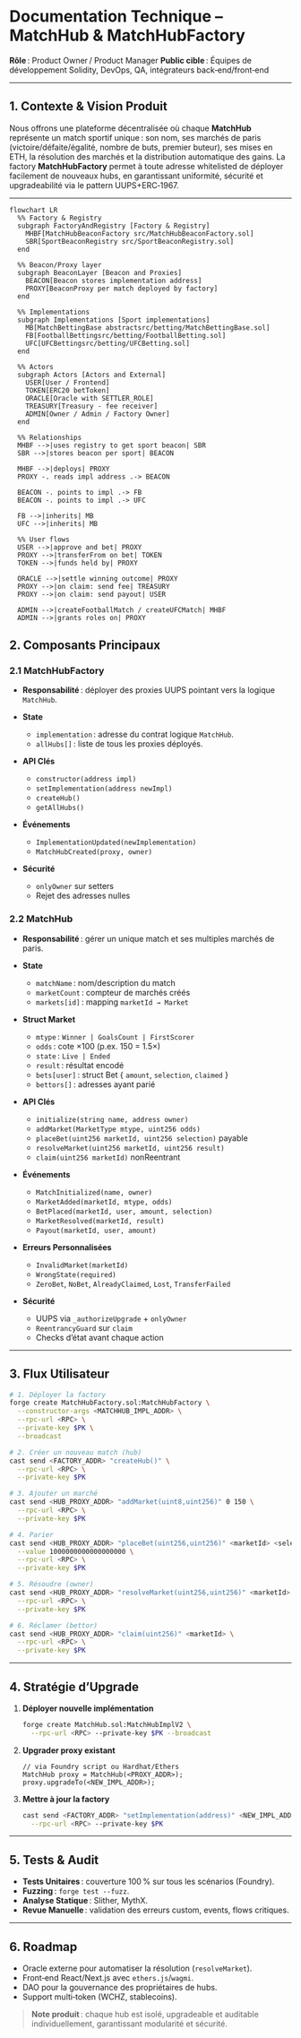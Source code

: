 # Documentation Technique – MatchHub & MatchHubFactory

**Rôle** : Product Owner / Product Manager
**Public cible** : Équipes de développement Solidity, DevOps, QA, intégrateurs back‑end/front‑end

---

## 1. Contexte & Vision Produit

Nous offrons une plateforme décentralisée où chaque **MatchHub** représente un match sportif unique : son nom, ses marchés de paris (victoire/défaite/égalité, nombre de buts, premier buteur), ses mises en ETH, la résolution des marchés et la distribution automatique des gains.
La factory **MatchHubFactory** permet à toute adresse whitelisted de déployer facilement de nouveaux hubs, en garantissant uniformité, sécurité et upgradeabilité via le pattern UUPS+ERC‑1967.

---

```mermaid
flowchart LR
  %% Factory & Registry
  subgraph FactoryAndRegistry [Factory & Registry]
    MHBF[MatchHubBeaconFactory src/MatchHubBeaconFactory.sol]
    SBR[SportBeaconRegistry src/SportBeaconRegistry.sol]
  end

  %% Beacon/Proxy layer
  subgraph BeaconLayer [Beacon and Proxies]
    BEACON[Beacon stores implementation address]
    PROXY[BeaconProxy per match deployed by factory]
  end

  %% Implementations
  subgraph Implementations [Sport implementations]
    MB[MatchBettingBase abstractsrc/betting/MatchBettingBase.sol]
    FB[FootballBettingsrc/betting/FootballBetting.sol]
    UFC[UFCBettingsrc/betting/UFCBetting.sol]
  end

  %% Actors
  subgraph Actors [Actors and External]
    USER[User / Frontend]
    TOKEN[ERC20 betToken]
    ORACLE[Oracle with SETTLER_ROLE]
    TREASURY[Treasury - fee receiver]
    ADMIN[Owner / Admin / Factory Owner]
  end

  %% Relationships
  MHBF -->|uses registry to get sport beacon| SBR
  SBR -->|stores beacon per sport| BEACON

  MHBF -->|deploys| PROXY
  PROXY -. reads impl address .-> BEACON

  BEACON -. points to impl .-> FB
  BEACON -. points to impl .-> UFC

  FB -->|inherits| MB
  UFC -->|inherits| MB

  %% User flows
  USER -->|approve and bet| PROXY
  PROXY -->|transferFrom on bet| TOKEN
  TOKEN -->|funds held by| PROXY

  ORACLE -->|settle winning outcome| PROXY
  PROXY -->|on claim: send fee| TREASURY
  PROXY -->|on claim: send payout| USER

  ADMIN -->|createFootballMatch / createUFCMatch| MHBF
  ADMIN -->|grants roles on| PROXY
```

## 2. Composants Principaux

### 2.1 MatchHubFactory

* **Responsabilité** : déployer des proxies UUPS pointant vers la logique `MatchHub`.
* **State**

  * `implementation` : adresse du contrat logique `MatchHub`.
  * `allHubs[]` : liste de tous les proxies déployés.
* **API Clés**

  * `constructor(address impl)`
  * `setImplementation(address newImpl)`
  * `createHub()`
  * `getAllHubs()`
* **Événements**

  * `ImplementationUpdated(newImplementation)`
  * `MatchHubCreated(proxy, owner)`
* **Sécurité**

  * `onlyOwner` sur setters
  * Rejet des adresses nulles

### 2.2 MatchHub

* **Responsabilité** : gérer un unique match et ses multiples marchés de paris.
* **State**

  * `matchName` : nom/description du match
  * `marketCount` : compteur de marchés créés
  * `markets[id]` : mapping `marketId → Market`
* **Struct Market**

  * `mtype` : `Winner | GoalsCount | FirstScorer`
  * `odds` : cote ×100 (p.ex. 150 = 1.5×)
  * `state` : `Live | Ended`
  * `result` : résultat encodé
  * `bets[user]` : struct Bet { `amount`, `selection`, `claimed` }
  * `bettors[]` : adresses ayant parié
* **API Clés**

  * `initialize(string name, address owner)`
  * `addMarket(MarketType mtype, uint256 odds)`
  * `placeBet(uint256 marketId, uint256 selection)` payable
  * `resolveMarket(uint256 marketId, uint256 result)`
  * `claim(uint256 marketId)` nonReentrant
* **Événements**

  * `MatchInitialized(name, owner)`
  * `MarketAdded(marketId, mtype, odds)`
  * `BetPlaced(marketId, user, amount, selection)`
  * `MarketResolved(marketId, result)`
  * `Payout(marketId, user, amount)`
* **Erreurs Personnalisées**

  * `InvalidMarket(marketId)`
  * `WrongState(required)`
  * `ZeroBet`, `NoBet`, `AlreadyClaimed`, `Lost`, `TransferFailed`
* **Sécurité**

  * UUPS via `_authorizeUpgrade` + `onlyOwner`
  * `ReentrancyGuard` sur `claim`
  * Checks d’état avant chaque action

---

## 3. Flux Utilisateur

```bash
# 1. Déployer la factory
forge create MatchHubFactory.sol:MatchHubFactory \
  --constructor-args <MATCHHUB_IMPL_ADDR> \
  --rpc-url <RPC> \
  --private-key $PK \
  --broadcast

# 2. Créer un nouveau match (hub)
cast send <FACTORY_ADDR> "createHub()" \
  --rpc-url <RPC> \
  --private-key $PK

# 3. Ajouter un marché
cast send <HUB_PROXY_ADDR> "addMarket(uint8,uint256)" 0 150 \
  --rpc-url <RPC> \
  --private-key $PK

# 4. Parier
cast send <HUB_PROXY_ADDR> "placeBet(uint256,uint256)" <marketId> <selection> \
  --value 1000000000000000000 \
  --rpc-url <RPC> \
  --private-key $PK

# 5. Résoudre (owner)
cast send <HUB_PROXY_ADDR> "resolveMarket(uint256,uint256)" <marketId> <result> \
  --rpc-url <RPC> \
  --private-key $PK

# 6. Réclamer (bettor)
cast send <HUB_PROXY_ADDR> "claim(uint256)" <marketId> \
  --rpc-url <RPC> \
  --private-key $PK
```

---

## 4. Stratégie d’Upgrade

1. **Déployer nouvelle implémentation**

   ```bash
   forge create MatchHub.sol:MatchHubImplV2 \
     --rpc-url <RPC> --private-key $PK --broadcast
   ```
2. **Upgrader proxy existant**

   ```solidity
   // via Foundry script ou Hardhat/Ethers
   MatchHub proxy = MatchHub(<PROXY_ADDR>);
   proxy.upgradeTo(<NEW_IMPL_ADDR>);
   ```
3. **Mettre à jour la factory**

   ```bash
   cast send <FACTORY_ADDR> "setImplementation(address)" <NEW_IMPL_ADDR> \
     --rpc-url <RPC> --private-key $PK
   ```

---

## 5. Tests & Audit

* **Tests Unitaires** : couverture 100 % sur tous les scénarios (Foundry).
* **Fuzzing** : `forge test --fuzz`.
* **Analyse Statique** : Slither, MythX.
* **Revue Manuelle** : validation des erreurs custom, events, flows critiques.

---

## 6. Roadmap

* Oracle externe pour automatiser la résolution (`resolveMarket`).
* Front‑end React/Next.js avec `ethers.js`/`wagmi`.
* DAO pour la gouvernance des propriétaires de hubs.
* Support multi‑token (WCHZ, stablecoins).

> **Note produit** : chaque hub est isolé, upgradeable et auditable individuellement, garantissant modularité et sécurité.
